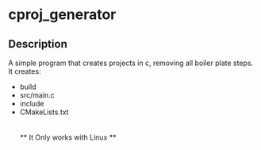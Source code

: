 # cproj_generator
## Description
A simple program that creates projects in c, removing all boiler plate steps.
It creates:
- build
- src/main.c
- include
- CMakeLists.txt
  <br>
  <br>
  <br>
** It Only works with Linux **
